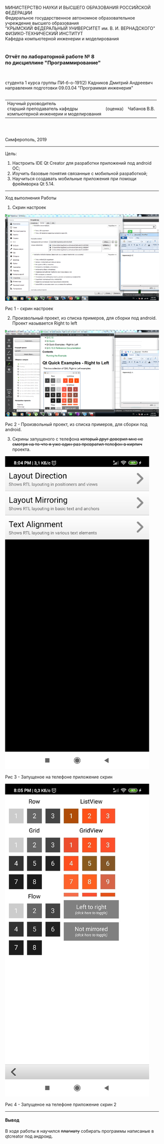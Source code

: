 МИНИСТЕРСТВО НАУКИ  И ВЫСШЕГО ОБРАЗОВАНИЯ РОССИЙСКОЙ ФЕДЕРАЦИИ  
Федеральное государственное автономное образовательное учреждение высшего образования  
"КРЫМСКИЙ ФЕДЕРАЛЬНЫЙ УНИВЕРСИТЕТ им. В. И. ВЕРНАДСКОГО"  
ФИЗИКО-ТЕХНИЧЕСКИЙ ИНСТИТУТ  
Кафедра компьютерной инженерии и моделирования
<br/><br/>

### Отчёт по лабораторной работе № 8<br/> по дисциплине "Программирование"
<br/>

студента 1 курса группы ПИ-б-о-191(2) 
Кадников Дмитрий Андреевич
направления подготовки 09.03.04 "Программая инженерия"  
<br/>

<table>
<tr><td>Научный руководитель<br/> старший преподаватель кафедры<br/> компьютерной инженерии и моделирования</td>
<td>(оценка)</td>
<td>Чабанов В.В.</td>
</tr>
</table>
<br/><br/>

Симферополь, 2019
***
Цель:

1. Настроить IDE Qt Creator для разработки приложений под android ОС;
2. Изучить базовые понятия связанные с мобильной разработкой;
3. Научиться создавать мобильные приложения при помощи фреймворка Qt 5.14.

***
Ход выполнения Работы

1. Скрин настроек


![1.PNG](./1.PNG)

Рис 1 - скрин настроек

2. Произвольный проект, из списка примеров, для сборки под android. Проект называется  Right to left


![2.PNG](./2.PNG)


Рис 2 - Произвольный проект, из списка примеров, для сборки под android.

3. Скрины запущеного с телефона ~~который друг доверил мне не смотря на то что я уже один раз превратил телефон в кирпич~~ проекта.


![3.jpg](./3.jpg)

Рис 3 - Запущеное на телефоне приложение скрин


![4.jpg](./4.jpg)

Рис 4 - Запущеное на телефоне приложение скрин 2

***
#### Вывод
В ходе работы я научился ~~плагиату~~ собирать программы написаные в qtcreator под андроид.
